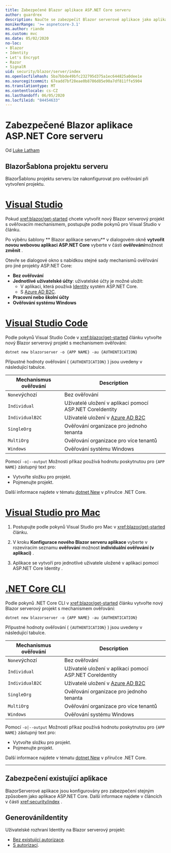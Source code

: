 ```yaml
---
title: Zabezpečené Blazor aplikace ASP.NET Core serveru
author: guardrex
description: Naučte se zabezpečit Blazor serverové aplikace jako aplikace ASP.NET Core.
monikerRange: '>= aspnetcore-3.1'
ms.author: riande
ms.custom: mvc
ms.date: 05/02/2020
no-loc:
- Blazor
- Identity
- Let's Encrypt
- Razor
- SignalR
uid: security/blazor/server/index
ms.openlocfilehash: 5ba7bbde49bfc232795d375a1ec644825a0dee1e
ms.sourcegitcommit: 67eadd7bf28eae0b8786d85e90a7df811ffe5904
ms.translationtype: MT
ms.contentlocale: cs-CZ
ms.lasthandoff: 06/05/2020
ms.locfileid: "84454633"
---
```

# <a name="secure-aspnet-core-blazor-server-apps"></a>Zabezpečené Blazor aplikace ASP.NET Core serveru

Od [Luke Latham](https://github.com/guardrex)

## <a name="blazor-server-project-template"></a>BlazorŠablona projektu serveru

BlazorŠablonu projektu serveru lze nakonfigurovat pro ověřování při vytvoření projektu.

# <a name="visual-studio"></a>[Visual Studio](#tab/visual-studio)

Pokud <xref:blazor/get-started> chcete vytvořit nový Blazor serverový projekt s ověřovacím mechanismem, postupujte podle pokynů pro Visual Studio v článku.

Po výběru šablony ** Blazor aplikace serveru** v dialogovém okně **vytvořit novou webovou aplikaci ASP.NET Core** vyberte v části **ověřování**možnost **změnit** .

Otevře se dialogové okno s nabídkou stejné sady mechanismů ověřování pro jiné projekty ASP.NET Core:

* **Bez ověřování**
* **Jednotlivé uživatelské účty**: uživatelské účty je možné uložit:
  * V aplikaci, která používá [Identity](xref:security/authentication/identity) systém ASP.NET Core.
  * S [Azure AD B2C](xref:security/authentication/azure-ad-b2c).
* **Pracovní nebo školní účty**
* **Ověřování systému Windows**

# <a name="visual-studio-code"></a>[Visual Studio Code](#tab/visual-studio-code)

Podle pokynů Visual Studio Code v <xref:blazor/get-started> článku vytvořte nový Blazor serverový projekt s mechanismem ověřování:

```dotnetcli
dotnet new blazorserver -o {APP NAME} -au {AUTHENTICATION}
```

Přípustné hodnoty ověřování ( `{AUTHENTICATION}` ) jsou uvedeny v následující tabulce.

| Mechanismus ověřování | Description |
| ------------------------ | ----------- |
| `None`výchozí         | Bez ověřování |
| `Individual`             | Uživatelé uložení v aplikaci pomocí ASP.NET CoreIdentity |
| `IndividualB2C`          | Uživatelé uložení v [Azure AD B2C](xref:security/authentication/azure-ad-b2c) |
| `SingleOrg`              | Ověřování organizace pro jednoho tenanta |
| `MultiOrg`               | Ověřování organizace pro více tenantů |
| `Windows`                | Ověřování systému Windows |

Pomocí `-o|--output` Možnosti příkaz používá hodnotu poskytnutou pro `{APP NAME}` zástupný text pro:

* Vytvořte složku pro projekt.
* Pojmenujte projekt.

Další informace najdete v tématu [dotnet New](/dotnet/core/tools/dotnet-new) v příručce .NET Core.

# <a name="visual-studio-for-mac"></a>[Visual Studio pro Mac](#tab/visual-studio-mac)

1. Postupujte podle pokynů Visual Studio pro Mac v <xref:blazor/get-started> článku.

1. V kroku **Konfigurace nového Blazor serveru aplikace** vyberte v rozevíracím seznamu **ověřování** možnost **individuální ověřování (v aplikaci)** .

1. Aplikace se vytvoří pro jednotlivé uživatele uložené v aplikaci pomocí ASP.NET Core Identity .

# <a name="net-core-cli"></a>[.NET Core CLI](#tab/netcore-cli/)

Podle pokynů .NET Core CLI v <xref:blazor/get-started> článku vytvořte nový Blazor serverový projekt s mechanismem ověřování:

```dotnetcli
dotnet new blazorserver -o {APP NAME} -au {AUTHENTICATION}
```

Přípustné hodnoty ověřování ( `{AUTHENTICATION}` ) jsou uvedeny v následující tabulce.

| Mechanismus ověřování | Description |
| ------------------------ | ----------- |
| `None`výchozí         | Bez ověřování |
| `Individual`             | Uživatelé uložení v aplikaci pomocí ASP.NET CoreIdentity |
| `IndividualB2C`          | Uživatelé uložení v [Azure AD B2C](xref:security/authentication/azure-ad-b2c) |
| `SingleOrg`              | Ověřování organizace pro jednoho tenanta |
| `MultiOrg`               | Ověřování organizace pro více tenantů |
| `Windows`                | Ověřování systému Windows |

Pomocí `-o|--output` Možnosti příkaz používá hodnotu poskytnutou pro `{APP NAME}` zástupný text pro:

* Vytvořte složku pro projekt.
* Pojmenujte projekt.

Další informace najdete v tématu [dotnet New](/dotnet/core/tools/dotnet-new) v příručce .NET Core.

---

## <a name="secure-an-existing-app"></a>Zabezpečení existující aplikace

BlazorServerové aplikace jsou konfigurovány pro zabezpečení stejným způsobem jako aplikace ASP.NET Core. Další informace najdete v článcích v části <xref:security/index> .

## <a name="scaffold-identity"></a>GenerováníIdentity

Uživatelské rozhraní Identity na Blazor serverový projekt:

* [Bez existující autorizace](xref:security/authentication/scaffold-identity#scaffold-identity-into-a-blazor-server-project-without-existing-authorization).
* [S autorizací](xref:security/authentication/scaffold-identity#scaffold-identity-into-a-blazor-server-project-with-authorization).
